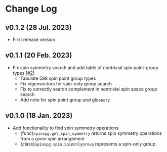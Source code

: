 # Change Log

## v0.1.2 (28 Jul. 2023)

- First release version

## v0.1.1 (20 Feb. 2023)
- Fix spin symmetry search and add table of nontrivial spin point-group types [[#2]](https://github.com/spglib/spinspg/pull/2)
    - Tabulate 598 spin point group types
    - Fix eigenvectors for spin-only group search
    - Fix to correctly search complement in nontrivial spin space group search
    - Add note for spin point group and glossary

## v0.1.0 (18 Jan. 2023)
- Add functionality to find spin symmetry operations
    - {func}`spinspg.get_spin_symmetry` returns spin symmetry operations from a given spin arrangement
    - {class}`spinspg.spin.SpinOnlyGroup` represents a spin-only group.
